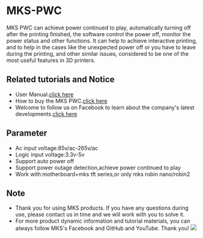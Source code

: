 # MKS-PWC
MKS PWC can achieve power continued to play, automatically turning off after the printing finished, the software control the power off, monitor the power status and other functions. It can help to achieve interactive printing, and to help in the cases like the unexpected power off or you have to leave during the printing, and other similar issues, considered to be one of the most useful features in 3D printers.

## Related tutorials and Notice
- User Manual.[click here]()
- How to buy the MKS PWC.[click here](https://www.aliexpress.com/item/32853300039.html?spm=2114.12010612.8148356.3.fe6571d5adf8eB)
- Welcome to follow us on Facebook to learn about the company's latest developments.[click here](https://www.facebook.com/Makerbase.mks/)

## Parameter
- Ac input voltage:85v/ac-265v/ac
- Logic input voltage:3.3v-5v
- Support auto power off
- Support power outage detection,achieve power continued to play
- Work with:motherboard+mks tft series,or only mks robin nano/robin2

## Note
- Thank you for using MKS products. If you have any questions during use, please contact us in time and we will work with you to solve it.
- For more product dynamic information and tutorial materials, you can always follow MKS's Facebook and GitHub and YouTube. Thank you!
![](https://github.com/makerbase-mks/MKS-Robin-Nano/blob/master/hardware/Image/MKS_FGA.png)
